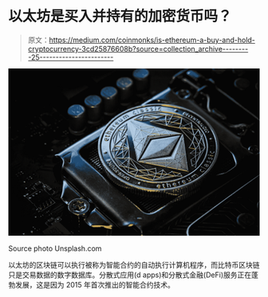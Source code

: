 # 以太坊是买入并持有的加密货币吗？

> 原文：<https://medium.com/coinmonks/is-ethereum-a-buy-and-hold-cryptocurrency-3cd25876608b?source=collection_archive---------25----------------------->

![](img/316cbefde3a129ba6e59323d106c02f8.png)

Source photo Unsplash.com

以太坊的区块链可以执行被称为智能合约的自动执行计算机程序，而比特币区块链只是交易数据的数字数据库。分散式应用(d apps)和分散式金融(DeFi)服务正在蓬勃发展，这是因为 2015 年首次推出的智能合约技术。